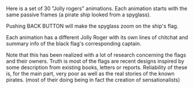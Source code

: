 Here is a set of 30 "Jolly rogers" animations. Each animation starts with the same passive frames (a pirate ship looked from a spyglass).

Pushing BACK BUTTON will make the spyglass zoom on the ship's flag.

Each animation has a different Jolly Roger with its own lines of chitchat and summary info of the black flag's corresponding captain.

Note that this has been realized with a lot of research concerning the flags and their owners. Truth is most of the flags are recent designs inspired by some description from existing books, letters or reports. Reliability of these is, for the main part, very poor as well as the real stories of the known pirates. (most of their doing being in fact the creation of sensationalists)
